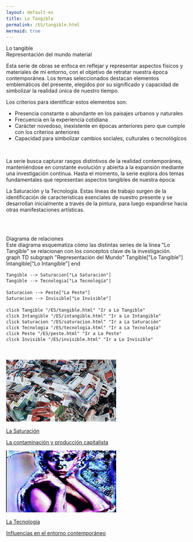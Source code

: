 ```yaml
---
layout: default-es
title: Lo Tangible
permalink: /ES/tangible.html
mermaid: true
---
```


<div class="titulo">Lo tangible</div>

<div class="subtitulo">Representación del mundo material</div>

<p class="parrafo">
Esta serie de obras se enfoca en reflejar y representar aspectos físicos y materiales de mi entorno, con el objetivo de retratar nuestra época contemporánea. Los temas seleccionados destacan elementos emblemáticos del presente, elegidos por su significado y capacidad de simbolizar la realidad única de nuestro tiempo.
</p>

<p class="parrafo">
Los criterios para identificar estos elementos son:
</p>

<ul class="parrafo">
    <li>Presencia constante o abundante en los paisajes urbanos y naturales</li>
    <li>Frecuencia en la experiencia cotidiana</li>
    <li>Carácter novedoso, inexistente en épocas anteriores pero que cumple con los criterios anteriores</li>
    <li>Capacidad para simbolizar cambios sociales, culturales o tecnológicos</li>
</ul>

<br>
<p class="parrafo">
La serie busca capturar rasgos distintivos de la realidad contemporánea, manteniéndose en constante evolución y abierta a la expansión mediante una investigación continua. Hasta el momento, la serie explora dos temas fundamentales que representan aspectos tangibles de nuestra época:
</p>

<p class="parrafo">
La Saturación y la Tecnología. Estas líneas de trabajo surgen de la identificación de características esenciales de nuestro presente y se desarrollan inicialmente a través de la pintura, para luego expandirse hacia otras manifestaciones artísticas.
</p>

<br><br>
<!-- Diagrama Mermaid -->
<div class="subtitulo">Diagrama de relaciones</div>
<div class="parrafo">
Este diagrama esquematiza cómo las distintas series de la línea "Lo Tangible" se relacionan con los conceptos clave de la investigación.
</div>

<div class="mermaid">
graph TD
    subgraph "Representación del Mundo"
        Tangible["Lo Tangible"]
        Intangible["Lo Intangible"]
    end

    Tangible --> Saturacion["La Saturación"]
    Tangible --> Tecnologia["La Tecnología"]

    Saturacion --> Peste["La Peste"]
    Saturacion --> Invisible["Lo Invisible"]

    click Tangible "/ES/tangible.html" "Ir a Lo Tangible"
    click Intangible "/ES/intangible.html" "Ir a Lo Intangible"
    click Saturacion "/ES/saturacion.html" "Ir a La Saturación"
    click Tecnologia "/ES/tecnologia.html" "Ir a La Tecnología"
    click Peste "/ES/peste.html" "Ir a La Peste"
    click Invisible "/ES/invisible.html" "Ir a Lo Invisible"
</div>
<br><br>
<!-- botones -->

<div class="button-container">
    <a href="/ES/saturacion.html" class="fancy-button">
        <div class="button-content">
            <img src="/assets/img/animacion-boton-la-saturacion.gif" alt="La Saturación">
            <p class="title">La Saturación</p>
            <p class="subtitle">La contaminación y producción capitalista</p>
        </div>
    </a>
    <a href="/ES/tecnologia.html" class="fancy-button">
        <div class="button-content">
            <img src="/assets/img/animacion-boton-la-tecnologia.gif" alt="La Tecnología">
            <p class="title">La Tecnología</p>
            <p class="subtitle">Influencias en el entorno contemporáneo</p>
        </div>
    </a>
</div>
